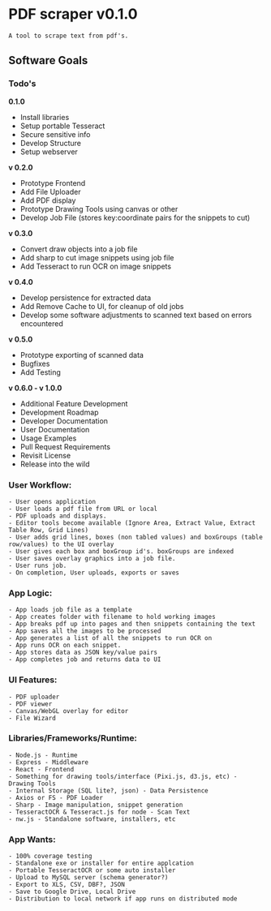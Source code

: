 # **PDF scraper v0.1.0**
`A tool to scrape text from pdf's.`

## **Software Goals**

### **Todo's**
**0.1.0**
- Install libraries
- Setup portable Tesseract
- Secure sensitive info
- Develop Structure
- Setup webserver

**v 0.2.0**
  - Prototype Frontend
  - Add File Uploader
  - Add PDF display
  - Prototype Drawing Tools using canvas or other
  - Develop Job File (stores key:coordinate pairs for the snippets to cut)

**v 0.3.0**
  - Convert draw objects into a job file
  - Add sharp to cut image snippets using job file
  - Add Tesseract to run OCR on image snippets

**v 0.4.0**
  - Develop persistence for extracted data
  - Add Remove Cache to UI, for cleanup of old jobs
  - Develop some software adjustments to scanned text based on errors encountered

**v 0.5.0**
  - Prototype exporting of scanned data
  - Bugfixes
  - Add Testing

**v 0.6.0 - v 1.0.0**
- Additional Feature Development
- Development Roadmap
- Developer Documentation
- User Documentation
- Usage Examples
- Pull Request Requirements
- Revisit License
- Release into the wild

### **User Workflow:**
    - User opens application
    - User loads a pdf file from URL or local
    - PDF uploads and displays.
    - Editor tools become available (Ignore Area, Extract Value, Extract Table Row, Grid Lines)
    - User adds grid lines, boxes (non tabled values) and boxGroups (table row/values) to the UI overlay
    - User gives each box and boxGroup id's. boxGroups are indexed
    - User saves overlay graphics into a job file.
    - User runs job.
    - On completion, User uploads, exports or saves

### **App Logic:**
    - App loads job file as a template
    - App creates folder with filename to hold working images
    - App breaks pdf up into pages and then snippets containing the text
    - App saves all the images to be processed
    - App generates a list of all the snippets to run OCR on
    - App runs OCR on each snippet.
    - App stores data as JSON key/value pairs
    - App completes job and returns data to UI

### **UI Features:**
    - PDF uploader
    - PDF viewer
    - Canvas/WebGL overlay for editor
    - File Wizard

### **Libraries/Frameworks/Runtime:**
    - Node.js - Runtime
    - Express - Middleware
    - React - Frontend
    - Something for drawing tools/interface (Pixi.js, d3.js, etc) - Drawing Tools
    - Internal Storage (SQL lite?, json) - Data Persistence
    - Axios or FS - PDF Loader
    - Sharp - Image manipulation, snippet generation
    - TesseractOCR & Tesseract.js for node - Scan Text
    - nw.js - Standalone software, installers, etc

### **App Wants:**
    - 100% coverage testing
    - Standalone exe or installer for entire applcation
    - Portable TesseractOCR or some auto installer
    - Upload to MySQL server (schema generator?)
    - Export to XLS, CSV, DBF?, JSON
    - Save to Google Drive, Local Drive
    - Distribution to local network if app runs on distributed mode

